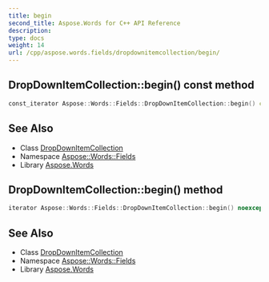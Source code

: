 ```yaml
---
title: begin
second_title: Aspose.Words for C++ API Reference
description: 
type: docs
weight: 14
url: /cpp/aspose.words.fields/dropdownitemcollection/begin/
---
```

## DropDownItemCollection::begin() const method




```cpp
const_iterator Aspose::Words::Fields::DropDownItemCollection::begin() const noexcept
```

## See Also

* Class [DropDownItemCollection](../)
* Namespace [Aspose::Words::Fields](../../)
* Library [Aspose.Words](../../../)
## DropDownItemCollection::begin() method




```cpp
iterator Aspose::Words::Fields::DropDownItemCollection::begin() noexcept
```

## See Also

* Class [DropDownItemCollection](../)
* Namespace [Aspose::Words::Fields](../../)
* Library [Aspose.Words](../../../)
